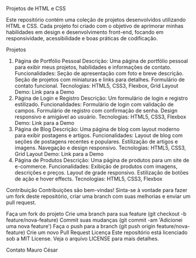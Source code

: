 Projetos de HTML e CSS

Este repositório contém uma coleção de projetos desenvolvidos utilizando HTML e CSS. Cada projeto foi criado com o objetivo de aprimorar minhas habilidades em design e desenvolvimento front-end, focando em responsividade, acessibilidade e boas práticas de codificação.

Projetos
1. Página de Portfólio Pessoal
Descrição: Uma página de portfólio pessoal para exibir meus projetos, habilidades e informações de contato.
Funcionalidades:
Seção de apresentação com foto e breve descrição.
Seção de projetos com miniaturas e links para detalhes.
Formulário de contato funcional.
Tecnologias: HTML5, CSS3, Flexbox, Grid Layout
Demo: Link para a Demo
2. Página de Login e Registro
Descrição: Um formulário de login e registro estilizado.
Funcionalidades:
Formulário de login com validação de campos.
Formulário de registro com confirmação de senha.
Design responsivo e amigável ao usuário.
Tecnologias: HTML5, CSS3, Flexbox
Demo: Link para a Demo
3. Página de Blog
Descrição: Uma página de blog com layout moderno para exibir postagens e artigos.
Funcionalidades:
Layout de blog com seções de postagens recentes e populares.
Estilização de artigos e imagens.
Navegação e design responsivo.
Tecnologias: HTML5, CSS3, Grid Layout
Demo: Link para a Demo
4. Página de Produtos
Descrição: Uma página de produtos para um site de e-commerce.
Funcionalidades:
Exibição de produtos com imagens, descrições e preços.
Layout de grade responsivo.
Estilização de botões de ação e hover effects.
Tecnologias: HTML5, CSS3, Flexbox

Contribuição
Contribuições são bem-vindas! Sinta-se à vontade para fazer um fork deste repositório, criar uma branch com suas melhorias e enviar um pull request.

Faça um fork do projeto
Crie uma branch para sua feature (git checkout -b feature/nova-feature)
Commit suas mudanças (git commit -am 'Adicionei uma nova feature')
Faça o push para a branch (git push origin feature/nova-feature)
Crie um novo Pull Request
Licença
Este repositório está licenciado sob a MIT License. Veja o arquivo LICENSE para mais detalhes.

Contato
Mauro César
